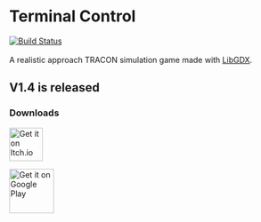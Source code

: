 # Terminal Control
[![Build Status](https://travis-ci.org/Bombbird2001/Terminal-Control.svg?branch=master)](https://travis-ci.org/Bombbird2001/Terminal-Control)
\
\
A realistic approach TRACON simulation game made with [LibGDX](https://libgdx.badlogicgames.com/).

## V1.4 is released

### Downloads

[<img src="https://static.itch.io/images/badge.svg"
     alt="Get it on Itch.io"
     height="60">](https://bombbird2001.itch.io/terminal-control)

[<img src="https://play.google.com/intl/en_us/badges/images/generic/en-play-badge.png"
     alt="Get it on Google Play"
     height="80">](https://play.google.com/store/apps/details?id=com.bombbird.terminalcontrollite)
